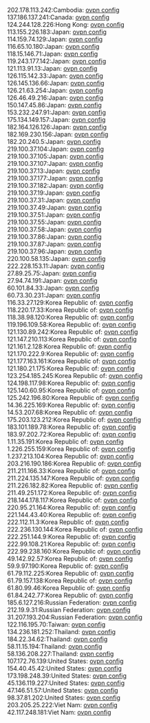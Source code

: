 202.178.113.242:Cambodia: [ovpn config](vpn/202_178_113_242.ovpn)  
137.186.137.241:Canada: [ovpn config](vpn/137_186_137_241.ovpn)  
124.244.128.226:Hong Kong: [ovpn config](vpn/124_244_128_226.ovpn)  
113.155.226.183:Japan: [ovpn config](vpn/113_155_226_183.ovpn)  
114.159.74.129:Japan: [ovpn config](vpn/114_159_74_129.ovpn)  
116.65.10.180:Japan: [ovpn config](vpn/116_65_10_180.ovpn)  
118.15.146.71:Japan: [ovpn config](vpn/118_15_146_71.ovpn)  
119.243.177.142:Japan: [ovpn config](vpn/119_243_177_142.ovpn)  
121.113.91.13:Japan: [ovpn config](vpn/121_113_91_13.ovpn)  
126.115.142.33:Japan: [ovpn config](vpn/126_115_142_33.ovpn)  
126.145.136.66:Japan: [ovpn config](vpn/126_145_136_66.ovpn)  
126.21.63.254:Japan: [ovpn config](vpn/126_21_63_254.ovpn)  
126.46.49.216:Japan: [ovpn config](vpn/126_46_49_216.ovpn)  
150.147.45.86:Japan: [ovpn config](vpn/150_147_45_86.ovpn)  
153.232.247.91:Japan: [ovpn config](vpn/153_232_247_91.ovpn)  
175.134.149.157:Japan: [ovpn config](vpn/175_134_149_157.ovpn)  
182.164.126.126:Japan: [ovpn config](vpn/182_164_126_126.ovpn)  
182.169.230.156:Japan: [ovpn config](vpn/182_169_230_156.ovpn)  
182.20.240.5:Japan: [ovpn config](vpn/182_20_240_5.ovpn)  
219.100.37.104:Japan: [ovpn config](vpn/219_100_37_104.ovpn)  
219.100.37.105:Japan: [ovpn config](vpn/219_100_37_105.ovpn)  
219.100.37.107:Japan: [ovpn config](vpn/219_100_37_107.ovpn)  
219.100.37.13:Japan: [ovpn config](vpn/219_100_37_13.ovpn)  
219.100.37.177:Japan: [ovpn config](vpn/219_100_37_177.ovpn)  
219.100.37.182:Japan: [ovpn config](vpn/219_100_37_182.ovpn)  
219.100.37.19:Japan: [ovpn config](vpn/219_100_37_19.ovpn)  
219.100.37.31:Japan: [ovpn config](vpn/219_100_37_31.ovpn)  
219.100.37.49:Japan: [ovpn config](vpn/219_100_37_49.ovpn)  
219.100.37.51:Japan: [ovpn config](vpn/219_100_37_51.ovpn)  
219.100.37.55:Japan: [ovpn config](vpn/219_100_37_55.ovpn)  
219.100.37.58:Japan: [ovpn config](vpn/219_100_37_58.ovpn)  
219.100.37.86:Japan: [ovpn config](vpn/219_100_37_86.ovpn)  
219.100.37.87:Japan: [ovpn config](vpn/219_100_37_87.ovpn)  
219.100.37.96:Japan: [ovpn config](vpn/219_100_37_96.ovpn)  
220.100.58.135:Japan: [ovpn config](vpn/220_100_58_135.ovpn)  
222.228.153.11:Japan: [ovpn config](vpn/222_228_153_11.ovpn)  
27.89.25.75:Japan: [ovpn config](vpn/27_89_25_75.ovpn)  
27.94.74.191:Japan: [ovpn config](vpn/27_94_74_191.ovpn)  
60.101.84.33:Japan: [ovpn config](vpn/60_101_84_33.ovpn)  
60.73.30.231:Japan: [ovpn config](vpn/60_73_30_231.ovpn)  
116.33.27.129:Korea Republic of: [ovpn config](vpn/116_33_27_129.ovpn)  
118.220.17.33:Korea Republic of: [ovpn config](vpn/118_220_17_33.ovpn)  
118.38.98.120:Korea Republic of: [ovpn config](vpn/118_38_98_120.ovpn)  
119.196.109.58:Korea Republic of: [ovpn config](vpn/119_196_109_58.ovpn)  
121.130.89.242:Korea Republic of: [ovpn config](vpn/121_130_89_242.ovpn)  
121.147.210.113:Korea Republic of: [ovpn config](vpn/121_147_210_113.ovpn)  
121.161.2.128:Korea Republic of: [ovpn config](vpn/121_161_2_128.ovpn)  
121.170.222.9:Korea Republic of: [ovpn config](vpn/121_170_222_9.ovpn)  
121.177.163.161:Korea Republic of: [ovpn config](vpn/121_177_163_161.ovpn)  
121.180.21.175:Korea Republic of: [ovpn config](vpn/121_180_21_175.ovpn)  
123.254.185.245:Korea Republic of: [ovpn config](vpn/123_254_185_245.ovpn)  
124.198.117.98:Korea Republic of: [ovpn config](vpn/124_198_117_98.ovpn)  
125.140.60.95:Korea Republic of: [ovpn config](vpn/125_140_60_95.ovpn)  
125.242.196.80:Korea Republic of: [ovpn config](vpn/125_242_196_80.ovpn)  
14.36.225.169:Korea Republic of: [ovpn config](vpn/14_36_225_169.ovpn)  
14.53.207.68:Korea Republic of: [ovpn config](vpn/14_53_207_68.ovpn)  
175.203.123.212:Korea Republic of: [ovpn config](vpn/175_203_123_212.ovpn)  
183.101.189.78:Korea Republic of: [ovpn config](vpn/183_101_189_78.ovpn)  
183.97.202.72:Korea Republic of: [ovpn config](vpn/183_97_202_72.ovpn)  
1.11.35.191:Korea Republic of: [ovpn config](vpn/1_11_35_191.ovpn)  
1.226.255.159:Korea Republic of: [ovpn config](vpn/1_226_255_159.ovpn)  
1.237.213.104:Korea Republic of: [ovpn config](vpn/1_237_213_104.ovpn)  
203.216.190.186:Korea Republic of: [ovpn config](vpn/203_216_190_186.ovpn)  
211.211.166.33:Korea Republic of: [ovpn config](vpn/211_211_166_33.ovpn)  
211.224.135.147:Korea Republic of: [ovpn config](vpn/211_224_135_147.ovpn)  
211.226.182.82:Korea Republic of: [ovpn config](vpn/211_226_182_82.ovpn)  
211.49.251.172:Korea Republic of: [ovpn config](vpn/211_49_251_172.ovpn)  
218.144.178.117:Korea Republic of: [ovpn config](vpn/218_144_178_117.ovpn)  
220.95.21.164:Korea Republic of: [ovpn config](vpn/220_95_21_164.ovpn)  
221.144.43.40:Korea Republic of: [ovpn config](vpn/221_144_43_40.ovpn)  
222.112.11.3:Korea Republic of: [ovpn config](vpn/222_112_11_3.ovpn)  
222.236.130.144:Korea Republic of: [ovpn config](vpn/222_236_130_144.ovpn)  
222.251.144.9:Korea Republic of: [ovpn config](vpn/222_251_144_9.ovpn)  
222.99.108.21:Korea Republic of: [ovpn config](vpn/222_99_108_21.ovpn)  
222.99.238.160:Korea Republic of: [ovpn config](vpn/222_99_238_160.ovpn)  
49.142.92.57:Korea Republic of: [ovpn config](vpn/49_142_92_57.ovpn)  
59.9.97.190:Korea Republic of: [ovpn config](vpn/59_9_97_190.ovpn)  
61.79.112.225:Korea Republic of: [ovpn config](vpn/61_79_112_225.ovpn)  
61.79.157.138:Korea Republic of: [ovpn config](vpn/61_79_157_138.ovpn)  
61.80.99.46:Korea Republic of: [ovpn config](vpn/61_80_99_46.ovpn)  
61.84.242.77:Korea Republic of: [ovpn config](vpn/61_84_242_77.ovpn)  
185.6.127.216:Russian Federation: [ovpn config](vpn/185_6_127_216.ovpn)  
212.19.9.31:Russian Federation: [ovpn config](vpn/212_19_9_31.ovpn)  
31.207.193.204:Russian Federation: [ovpn config](vpn/31_207_193_204.ovpn)  
122.116.195.70:Taiwan: [ovpn config](vpn/122_116_195_70.ovpn)  
134.236.181.252:Thailand: [ovpn config](vpn/134_236_181_252.ovpn)  
184.22.34.62:Thailand: [ovpn config](vpn/184_22_34_62.ovpn)  
58.11.15.194:Thailand: [ovpn config](vpn/58_11_15_194.ovpn)  
58.136.208.227:Thailand: [ovpn config](vpn/58_136_208_227.ovpn)  
107.172.76.139:United States: [ovpn config](vpn/107_172_76_139.ovpn)  
154.40.45.42:United States: [ovpn config](vpn/154_40_45_42.ovpn)  
173.198.248.39:United States: [ovpn config](vpn/173_198_248_39.ovpn)  
45.136.119.227:United States: [ovpn config](vpn/45_136_119_227.ovpn)  
47.146.51.57:United States: [ovpn config](vpn/47_146_51_57.ovpn)  
98.37.81.202:United States: [ovpn config](vpn/98_37_81_202.ovpn)  
203.205.25.222:Viet Nam: [ovpn config](vpn/203_205_25_222.ovpn)  
42.117.248.181:Viet Nam: [ovpn config](vpn/42_117_248_181.ovpn)  
